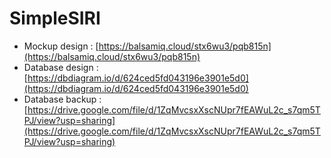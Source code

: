 # SimpleSIRI

-	Mockup design 	  : [https://balsamiq.cloud/stx6wu3/pqb815n](https://balsamiq.cloud/stx6wu3/pqb815n)
-	Database design 	: [https://dbdiagram.io/d/624ced5fd043196e3901e5d0](https://dbdiagram.io/d/624ced5fd043196e3901e5d0)
-	Database backup 	: [https://drive.google.com/file/d/1ZqMvcsxXscNUpr7fEAWuL2c_s7qm5TPJ/view?usp=sharing](https://drive.google.com/file/d/1ZqMvcsxXscNUpr7fEAWuL2c_s7qm5TPJ/view?usp=sharing)
